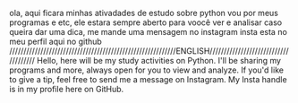
ola, aqui ficara minhas ativadades de estudo sobre python
vou por meus programas e etc, ele estara sempre aberto para voocê ver e analisar
caso queira dar uma dica, me mande uma mensagem no instagram
insta esta no meu perfil aqui no github
///////////////////////////////////////////////////////////ENGLISH/////////////////////////////////////
Hello, here will be my study activities on Python. I'll be sharing my programs and more, always open for you to view and analyze. If you'd like to give a tip, feel free to send me a message on Instagram. My Insta handle is in my profile here on GitHub.
